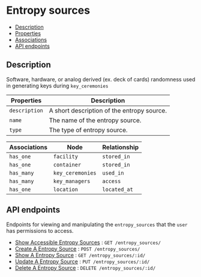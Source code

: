 # Entropy sources

- [Description](#description)
- [Properties](#properties)
- [Associations](#associations)
- [API endpoints](#api-endpoints)

## Description

Software, hardware, or analog derived (ex. deck of cards) randomness used in generating keys during `key_ceremonies`

| Properties | Description |
| --- | --- |
| `description` | A short description of the entropy source. |
| `name` | The name of the entropy source. |
| `type` | The type of entropy source. |

| Associations | Node | Relationship |
| --- | --- | --- |
| `has_one` | `facility` | `stored_in` |
| `has_one` | `container` | `stored_in` |
| `has_many` | `key_ceremonies` | `used_in` |
| `has_many` | `key_managers` | `access` |
| `has_one` | `location` | `located_at` |

## API endpoints

Endpoints for viewing and manipulating the `entropy_sources` that the `user`
has permissions to access.

* [Show Accessible Entropy Sources](get.md) : `GET /entropy_sources/`
* [Create A Entropy Source](post.md) : `POST /entropy_sources/`
* [Show A Entropy Source](id/get.md) : `GET /entropy_sources/:id/`
* [Update A Entropy Source](id/put.md) : `PUT /entropy_sources/:id/`
* [Delete A Entropy Source](id/delete.md) : `DELETE /entropy_sources/:id/`